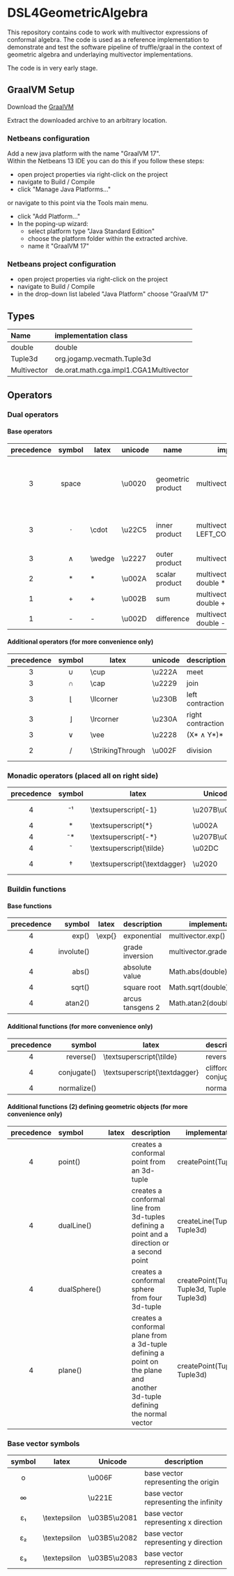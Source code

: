 # DSL4GeometricAlgebra

This repository contains code to work with multivector expressions of conformal algebra. The code is used as a reference implementation to demonstrate and test the software pipeline of truffle/graal in the context of geometric algebra and underlaying multivector implementations.

The code is in very early stage.

## GraalVM Setup
Download the [GraalVM](https://github.com/graalvm/graalvm-ce-builds/releases/download/vm-22.0.0.2/graalvm-ce-java17-linux-amd64-22.0.0.2.tar.gz)

Extract the downloaded archive to an arbitrary location.

### Netbeans configuration
Add a new java platform with the name "GraalVM 17". \
Within the Netbeans 13 IDE you can do this if you follow these steps:
- open project properties via right-click on the project
- navigate to Build / Compile
- click "Manage Java Platforms..."

or navigate to this point via the Tools main menu.

- click "Add Platform..."
- In the poping-up wizard:
  - select platform type "Java Standard Edition"
  - choose the platform folder within the extracted archive.
  - name it "GraalVM 17"

### Netbeans project configuration
- open project properties via right-click on the project
- navigate to Build / Compile
- in the drop-down list labeled "Java Platform" choose "GraalVM 17"


## Types
| Name | implementation class |
| :-------- | :---- |
| double | double |
| Tuple3d | org.jogamp.vecmath.Tuple3d |
| Multivector | de.orat.math.cga.impl1.CGA1Multivector |

## Operators

### Dual operators
#### Base operators
| precedence | symbol | latex | unicode | name | implementation | hints |
| :--------: | :----: | ------- | ----- | ---- | -------------- | ----- |
| 3 | space  |  | \u0020 | geometric product | multivector.gp(Multivector) | Exactly one space character is interpreted as the operator. |
| 3 | &#8901;   | \cdot | \u22C5 | inner product | multivector.ip(Multivector, LEFT_CONTRACTION) | In the default configuration equal to left contraction. |
| 3 | &#8743; | \wedge | \u2227 | outer product | multivector.op(Multivector) | |
| 2 | &#42;  | * | \u002A | scalar product | multivector.scp(Multivector), double * double | |
| 1 | &#43;  | + | \u002B | sum | multivector.add(Multivector), double + double | |
| 1 | &#45; | - | \u002D| difference | multivector.sub(Multivector), double - double | |

#### Additional operators (for more convenience only)
| precedence | symbol | latex | unicode | description | implementation |
| :--------: | :----: | ------- | ----- | ----------- | -------------- |
| 3 | &#8746;   | \cup  | \u222A | meet | multivector.meet(Multivector) |
| 3 | &#8745;   | \cap  | \u2229 | join | multivector.join(Multivector) |
| 3 | &#8970; | \llcorner | \u230B | left contraction | multivetor.ip(Multivector, LEFT_CONTRACTION) |
| 3 | &#8971; | \lrcorner | \u230A | right contraction | multivector.ip(Multivector, RIGHT_CONTRACTION) |
| 3 | &#8744; | \vee | \u2228 | (X* &#8743; Y*)* | multivector.vee(Multivector) |
| 2 | &#47;  | \StrikingThrough | \u002F | division | multivector.div(Multivector), double.div(double) |

### Monadic operators (placed all on right side)
| precedence | symbol        | latex                         | Unicode      | description |
| :--------: | :-----------: | ----------------------------- | ------------ | ----------- |
| 4          | &#8315;&#185; | \textsuperscript{-1}          | \u207B\u00B9 | general inverse |
| 4          | *             | \textsuperscript{*}           | \u002A       | dual |
| 4          | &#8315;*      | \textsuperscript{-*}          | \u207B\u002A | undual |
| 4          | &#732;        | \textsuperscript{\tilde}      | \u02DC       | reverse |
| 4          | &#8224;       | \textsuperscript{\textdagger} | \u2020       | clifford conjugate |

### Buildin functions

#### Base functions
| precedence | symbol | latex | description | implementation |
| :--------: | ------:| ----- | ----------- | -------------- |
| 4 | exp()         | \exp{} | exponential | multivector.exp() |
| 4 | involute()    |  | grade inversion | multivector.gradeInversion() |
| 4 | abs()         |  | absolute value | Math.abs(double) |
| 4 | sqrt()         |  | square root | Math.sqrt(double) |
| 4 | atan2()         |  | arcus tansgens 2 | Math.atan2(double, double) |

#### Additional functions (for more convenience only)
| precedence | symbol | latex | description | implementation |
| :--------: | ------:| ----- | ----------- | -------------- |
| 4 | reverse()     |  \textsuperscript{\tilde} | reverse | multivector.reverse() |
| 4 | conjugate()   | \textsuperscript{\textdagger} | clifford conjugate | multivector.conjugate() |
| 4 | normalize()        | | normalize | unit() |

#### Additional functions (2) defining geometric objects (for more convenience only)
| precedence | symbol | latex | description | implementation |
| :--------: | :------ | ----- | ----------- | -------------- |
| 4 | point()        | | creates a conformal point from an 3d-tuple | createPoint(Tuple3d) |
| 4 | dualLine()        | | creates a conformal line from 3d-tuples defining a point and a direction or a second point | createLine(Tuple3d, Tuple3d) |
| 4 | dualSphere()        | | creates a conformal sphere from four 3d-tuple | createPoint(Tuple3d, Tuple3d, Tuple3d, Tuple3d) |
| 4 | plane()        | | creates a conformal plane from a 3d-tuple defining a point on the plane and another 3d-tuple defining the normal vector | createPoint(Tuple3d, Tuple3d) |

### Base vector symbols
| symbol        | latex         | Unicode      | description |
| :-----------: | ------------- | ------------ | ----------- |
| o             |               | \u006F       | base vector representing the origin |
| &#8734;       |               | \u221E       | base vector representing the infinity |
| &#949;&#8321; | \textepsilon  | \u03B5\u2081 | base vector representing x direction |
| &#949;&#8322; | \textepsilon  | \u03B5\u2082 | base vector representing y direction |
| &#949;&#8323; | \textepsilon  | \u03B5\u2083 | base vector representing z direction |
